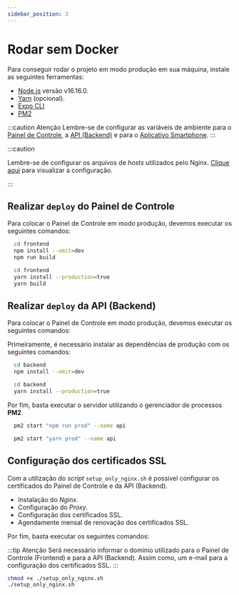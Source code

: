 ```yaml
---
sidebar_position: 3
---
```


# Rodar sem Docker

Para conseguir rodar o projeto em modo produção em sua máquina, instale as seguintes ferramentas:

- [Node.js](https://nodejs.org/en/) versão v16.16.0.
- [Yarn](https://classic.yarnpkg.com/lang/en/docs/install/#debian-stable) (opcional).
- [Expo CLI](https://docs.expo.dev/workflow/expo-cli/)
- [PM2](https://pm2.keymetrics.io/)

:::caution Atenção
Lembre-se de configurar as variáveis de ambiente para o [Painel de Controle](../environment_variables/frontend.md), a [API (Backend)](../environment_variables/backend.md) e para o [Aplicativo Smartphone](./../environment_variables/mobile.md).
:::

:::caution

Lembre-se de configurar os arquivos de _hosts_ utilizados pelo Nginx. [Clique aqui](./config_nginx.md) para visualizar a configuração.

:::

## Realizar `deploy` do Painel de Controle

Para colocar o Painel de Controle em modo produção, devemos executar os seguintes comandos:

```bash title="npm"
  cd frontend
  npm install --omit=dev
  npm run build
```

```bash title="yarn"
  cd frontend
  yarn install --production=true
  yarn build
```

## Realizar `deploy` da API (Backend)

Para colocar o Painel de Controle em modo produção, devemos executar os seguintes comandos:

Primeiramente, é necessário instalar as dependências de produção com os seguintes comandos:

```bash title="npm"
  cd backend
  npm install --omit=dev
```

```bash title="yarn"
  cd backend
  yarn install --production=true
```

Por fim, basta executar o servidor utilizando o gerenciador de processos **PM2**.

```bash title="npm"
  pm2 start "npm run prod" --name api
```

```bash title="yarn"
  pm2 start "yarn prod" --name api
```

## Configuração dos certificados SSL

Com a utilização do _script_ `setup_only_nginx.sh` é possivel configurar os certificados do Painel de Controle e da API (Backend).

- Instalação do _Nginx_.
- Configuração do _Proxy_.
- Configuração dos certificados SSL.
- Agendamente mensal de renovação dos certificados SSL.

Por fim, basta executar os seguintes comandos:

:::tip Atenção
Será necessário informar o domínio utilizado para o Painel de Controle (Frontend) e para a API (Backend). Assim como, um e-mail para a configuração dos certificados SSL.
:::

```bash title="setup_only_nginx.sh"
chmod +x ./setup_only_nginx.sh
./setup_only_nginx.sh
```
